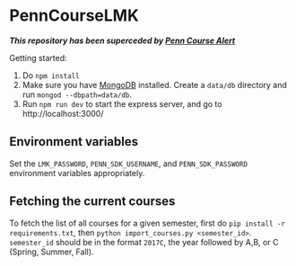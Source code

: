 # PennCourseLMK

***This repository has been superceded by [Penn Course Alert](https://github.com/pennlabs/penncoursealert)***

Getting started:
1. Do `npm install`
2. Make sure you have [MongoDB](https://www.mongodb.com/download-center) installed. Create a `data/db` directory and run `mongod --dbpath=data/db`.
3. Run `npm run dev` to start the express server, and go to http://localhost:3000/


## Environment variables
Set the `LMK_PASSWORD`, `PENN_SDK_USERNAME`, and `PENN_SDK_PASSWORD` environment variables appropriately.

## Fetching the current courses
To fetch the list of all courses for a given semester, first do `pip install -r requirements.txt`, then `python import_courses.py <semester_id>`. `semester_id` should be in the format `2017C`, the year followed by A,B, or C (Spring, Summer, Fall).
